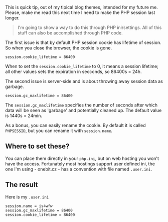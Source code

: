 This is quick tip, out of my tipical blog themes, intended for my future me. Please, make me read this next time I need to make the PHP session last longer.

> I'm going to show a way to do this through PHP ini/settings. All of this stuff can also be accomplished through PHP code.

The first issue is that by default PHP session cookie has lifetime of session. So when you close the browser, the cookie is gone.

```
session.cookie_lifetime = 86400
```

When to set the `session.cookie_lifetime` to 0, it means a session lifetime; all other values sets the expiration in secconds, so 86400s = 24h.

The second issue is server-side and is about throwing away session data as garbage.

```
session.gc_maxlifetime = 86400
```

The `session.gc_maxlifetime` specifies the number of seconds after which data will be seen as 'garbage' and potentially cleaned up. The default value is 1440s = 24min. 

As a bonus, you can easily rename the cookie. By default it is called `PHPSESSID`, but you can rename it with `session.name`.

## Where to set these?

You can place them directly in your `php.ini`, but on web hosting you won't have the access. Fortunately most hostings support user defined ini, the one I'm using - onebit.cz - has a convention with file named `.user.ini`.

## The result

Here is my `.user.ini`

```
session.name = is4wfw
session.gc_maxlifetime = 86400
session.cookie_lifetime = 86400
```